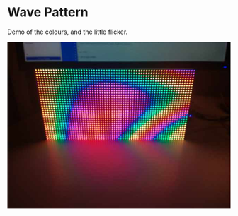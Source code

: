 # Wave Pattern

Demo of the colours, and the little flicker.

![It's better in real life](PatternWave.jpg)
